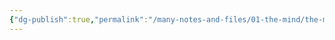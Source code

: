```yaml
---
{"dg-publish":true,"permalink":"/many-notes-and-files/01-the-mind/the-mind/","noteIcon":"","created":"2025-10-09T21:03:37.897+02:00","updated":"2025-10-09T21:03:42.808+02:00"}
---
```


